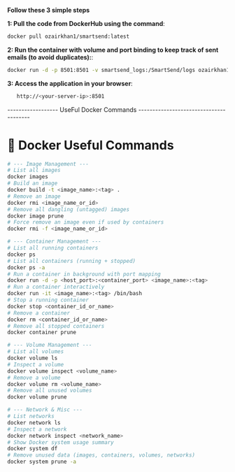 **Follow these 3 simple steps**  

**1: Pull the code from DockerHub using the command**:
```bash
docker pull ozairkhan1/smartsend:latest  
```
**2: Run the container with volume and port binding to keep track of sent emails (to avoid duplicates):**:  
   ```bash
   docker run -d -p 8501:8501 -v smartsend_logs:/SmartSend/logs ozairkhan1/smartsend:latest
   ```
**3: Access the application in your browser**:  
```bash
   http://<your-server-ip>:8501
   ```
        
------------------ UseFul Docker Commands ---------------------------------------  

# 🐳 Docker Useful Commands

```bash
# --- Image Management ---
# List all images
docker images
# Build an image
docker build -t <image_name>:<tag> .
# Remove an image
docker rmi <image_name_or_id>
# Remove all dangling (untagged) images
docker image prune
# Force remove an image even if used by containers
docker rmi -f <image_name_or_id>

# --- Container Management ---
# List all running containers
docker ps
# List all containers (running + stopped)
docker ps -a
# Run a container in background with port mapping
docker run -d -p <host_port>:<container_port> <image_name>:<tag>
# Run a container interactively
docker run -it <image_name>:<tag> /bin/bash
# Stop a running container
docker stop <container_id_or_name>
# Remove a container
docker rm <container_id_or_name>
# Remove all stopped containers
docker container prune

# --- Volume Management ---
# List all volumes
docker volume ls
# Inspect a volume
docker volume inspect <volume_name>
# Remove a volume
docker volume rm <volume_name>
# Remove all unused volumes
docker volume prune

# --- Network & Misc ---
# List networks
docker network ls
# Inspect a network
docker network inspect <network_name>
# Show Docker system usage summary
docker system df
# Remove unused data (images, containers, volumes, networks)
docker system prune -a

